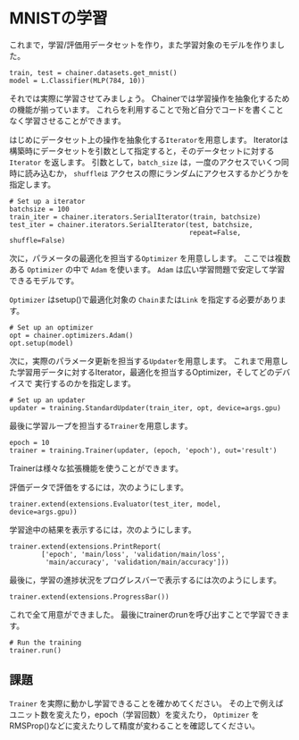 # MNISTの学習

これまで，学習/評価用データセットを作り，また学習対象のモデルを作りました。
```
train, test = chainer.datasets.get_mnist()
model = L.Classifier(MLP(784, 10))
```

それでは実際に学習させてみましょう。
Chainerでは学習操作を抽象化するための機能が揃っています。
これらを利用することで殆ど自分でコードを書くことなく学習させることができます。

はじめにデータセット上の操作を抽象化する`Iterator`を用意します。
Iteratorは構築時にデータセットを引数として指定すると，そのデータセットに対する `Iterator` を返します。
引数として，`batch_size` は，一度のアクセスでいくつ同時に読み込むか， `shuffleは` アクセスの際にランダムにアクセスするかどうかを指定します。

```
# Set up a iterator
batchsize = 100
train_iter = chainer.iterators.SerialIterator(train, batchsize)
test_iter = chainer.iterators.SerialIterator(test, batchsize,
                                             repeat=False, shuffle=False)
```

次に，パラメータの最適化を担当する`Optimizer` を用意しします。
ここでは複数ある `Optimizer` の中で `Adam` を使います。
`Adam` は広い学習問題で安定して学習できるモデルです。

`Optimizer` はsetup()で最適化対象の `Chain`または`Link` を指定する必要があります。
```                                
# Set up an optimizer
opt = chainer.optimizers.Adam()
opt.setup(model)
```

次に，実際のパラメータ更新を担当する`Updater`を用意します。
これまで用意した学習用データに対するIterator，最適化を担当するOptimizer，そしてどのデバイスで
実行するのかを指定します。
```
# Set up an updater
updater = training.StandardUpdater(train_iter, opt, device=args.gpu)
```

最後に学習ループを担当する`Trainer`を用意します。
```
epoch = 10
trainer = training.Trainer(updater, (epoch, 'epoch'), out='result')
```

Trainerは様々な拡張機能を使うことができます。

評価データで評価をするには，次のようにします。
```
trainer.extend(extensions.Evaluator(test_iter, model, device=args.gpu))
```

学習途中の結果を表示するには，次のようにします。
```
trainer.extend(extensions.PrintReport(
        ['epoch', 'main/loss', 'validation/main/loss',
         'main/accuracy', 'validation/main/accuracy']))
```

最後に，学習の進捗状況をプログレスバーで表示するには次のようにします。
```
trainer.extend(extensions.ProgressBar())
```

これで全て用意ができました。
最後にtrainerのrunを呼び出すことで学習できます。
```
# Run the training
trainer.run()
```

## 課題

`Trainer` を実際に動かし学習できることを確かめてください。
その上で例えばユニット数を変えたり，epoch（学習回数）を変えたり， `Optimizer` をRMSProp()などに変えたりして精度が変わることを確認してください。
